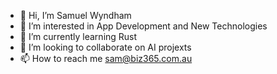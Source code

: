 - 👋 Hi, I’m Samuel Wyndham
- 👀 I’m interested in App Development and New Technologies
- 🌱 I’m currently learning Rust
- 💞️ I’m looking to collaborate on AI projexts
- 📫 How to reach me sam@biz365.com.au

<!---
mrwyndham/mrwyndham is a ✨ special ✨ repository because its `README.md` (this file) appears on your GitHub profile.
You can click the Preview link to take a look at your changes.
--->
